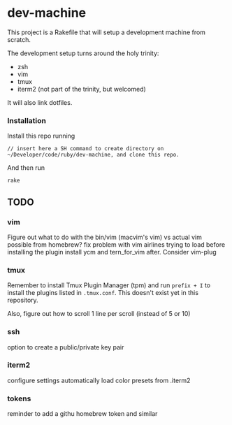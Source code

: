 # dev-machine

This project is a Rakefile that will setup a development machine from scratch.

The development setup turns around the holy trinity:

- zsh
- vim
- tmux
- iterm2 (not part of the trinity, but welcomed)

It will also link dotfiles.

### Installation
Install this repo running
```
// insert here a SH command to create directory on ~/Developer/code/ruby/dev-machine, and clone this repo.
```

And then run
```
rake
```

## TODO
### vim
Figure out what to do with the bin/vim (macvim's vim) vs actual vim possible from homebrew?
fix problem with vim airlines trying to load before installing the plugin
install ycm and tern_for_vim after. Consider vim-plug

### tmux

Remember to install Tmux Plugin Manager (tpm) and run `prefix + I` to install the plugins listed in `.tmux.conf`. This doesn't exist yet in this repository.

Also, figure out how to scroll 1 line per scroll (instead of 5 or 10)

### ssh
option to create a public/private key pair

### iterm2
configure settings
automatically load color presets from .iterm2

### tokens
reminder to add a githu homebrew token and similar
